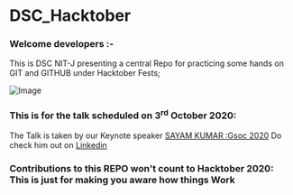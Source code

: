 # DSC_Hacktober
### Welcome developers :-
This is DSC NIT-J presenting a central Repo for practicing some hands on GIT and GITHUB under Hacktober Fests;

![Image](https://embed-fastly.wistia.com/deliveries/49bd387c40e2c5aada92abdf973bc46d.webp?image_crop_resized=960x540)


### This is for the talk scheduled on 3<sup>rd</sup> October 2020:
The Talk is taken by our Keynote speaker [SAYAM KUMAR :Gsoc 2020](https://github.com/Sayam753/) Do check him out on [Linkedin](https://www.linkedin.com/in/sayam049/)
### Contributions to this REPO won't count to Hacktober 2020: This is just for making you aware how things Work
